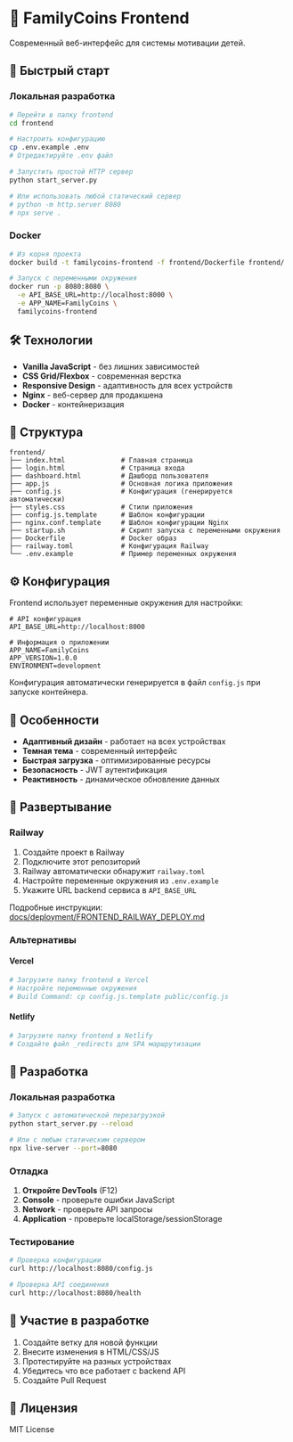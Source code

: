 # 🎨 FamilyCoins Frontend

Современный веб-интерфейс для системы мотивации детей.

## 🚀 Быстрый старт

### Локальная разработка

```bash
# Перейти в папку frontend
cd frontend

# Настроить конфигурацию
cp .env.example .env
# Отредактируйте .env файл

# Запустить простой HTTP сервер
python start_server.py

# Или использовать любой статический сервер
# python -m http.server 8080
# npx serve .
```

### Docker

```bash
# Из корня проекта
docker build -t familycoins-frontend -f frontend/Dockerfile frontend/

# Запуск с переменными окружения
docker run -p 8080:8080 \
  -e API_BASE_URL=http://localhost:8000 \
  -e APP_NAME=FamilyCoins \
  familycoins-frontend
```

## 🛠 Технологии

- **Vanilla JavaScript** - без лишних зависимостей
- **CSS Grid/Flexbox** - современная верстка
- **Responsive Design** - адаптивность для всех устройств
- **Nginx** - веб-сервер для продакшена
- **Docker** - контейнеризация

## 📁 Структура

```
frontend/
├── index.html              # Главная страница
├── login.html              # Страница входа
├── dashboard.html          # Дашборд пользователя
├── app.js                  # Основная логика приложения
├── config.js               # Конфигурация (генерируется автоматически)
├── styles.css              # Стили приложения
├── config.js.template      # Шаблон конфигурации
├── nginx.conf.template     # Шаблон конфигурации Nginx
├── startup.sh              # Скрипт запуска с переменными окружения
├── Dockerfile              # Docker образ
├── railway.toml            # Конфигурация Railway
└── .env.example            # Пример переменных окружения
```

## ⚙️ Конфигурация

Frontend использует переменные окружения для настройки:

```env
# API конфигурация
API_BASE_URL=http://localhost:8000

# Информация о приложении
APP_NAME=FamilyCoins
APP_VERSION=1.0.0
ENVIRONMENT=development
```

Конфигурация автоматически генерируется в файл `config.js` при запуске контейнера.

## 🎨 Особенности

- **Адаптивный дизайн** - работает на всех устройствах
- **Темная тема** - современный интерфейс
- **Быстрая загрузка** - оптимизированные ресурсы
- **Безопасность** - JWT аутентификация
- **Реактивность** - динамическое обновление данных

## 🚀 Развертывание

### Railway

1. Создайте проект в Railway
2. Подключите этот репозиторий
3. Railway автоматически обнаружит `railway.toml`
4. Настройте переменные окружения из `.env.example`
5. Укажите URL backend сервиса в `API_BASE_URL`

Подробные инструкции: [docs/deployment/FRONTEND_RAILWAY_DEPLOY.md](../docs/deployment/FRONTEND_RAILWAY_DEPLOY.md)

### Альтернативы

#### Vercel
```bash
# Загрузите папку frontend в Vercel
# Настройте переменные окружения
# Build Command: cp config.js.template public/config.js
```

#### Netlify
```bash
# Загрузите папку frontend в Netlify
# Создайте файл _redirects для SPA маршрутизации
```

## 🔧 Разработка

### Локальная разработка

```bash
# Запуск с автоматической перезагрузкой
python start_server.py --reload

# Или с любым статическим сервером
npx live-server --port=8080
```

### Отладка

1. **Откройте DevTools** (F12)
2. **Console** - проверьте ошибки JavaScript
3. **Network** - проверьте API запросы
4. **Application** - проверьте localStorage/sessionStorage

### Тестирование

```bash
# Проверка конфигурации
curl http://localhost:8080/config.js

# Проверка API соединения
curl http://localhost:8080/health
```

## 🤝 Участие в разработке

1. Создайте ветку для новой функции
2. Внесите изменения в HTML/CSS/JS
3. Протестируйте на разных устройствах
4. Убедитесь что все работает с backend API
5. Создайте Pull Request

## 📝 Лицензия

MIT License